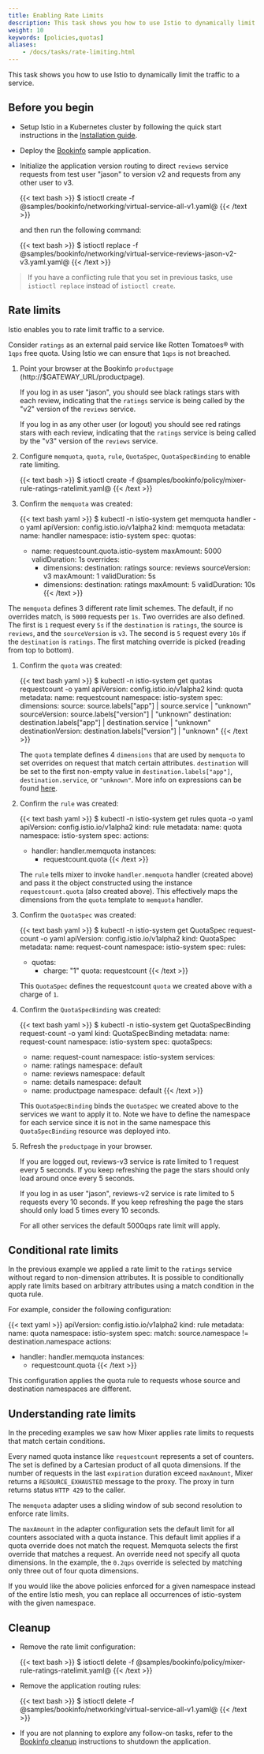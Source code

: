 ```yaml
---
title: Enabling Rate Limits
description: This task shows you how to use Istio to dynamically limit the traffic to a service.
weight: 10
keywords: [policies,quotas]
aliases:
    - /docs/tasks/rate-limiting.html
---
```


This task shows you how to use Istio to dynamically limit the traffic to a
service.

## Before you begin

* Setup Istio in a Kubernetes cluster by following the quick start instructions
  in the [Installation guide](/docs/setup/kubernetes/quick-start/).

* Deploy the [Bookinfo](/docs/examples/bookinfo/) sample application.

* Initialize the application version routing to direct `reviews` service
  requests from test user "jason" to version v2 and requests from any other
  user to v3.

  {{< text bash >}}
  $ istioctl create -f @samples/bookinfo/networking/virtual-service-all-v1.yaml@
  {{< /text >}}

  and then run the following command:

  {{< text bash >}}
  $ istioctl replace -f @samples/bookinfo/networking/virtual-service-reviews-jason-v2-v3.yaml.yaml@
  {{< /text >}}

> If you have a conflicting rule that you set in previous tasks,
use `istioctl replace` instead of `istioctl create`.

## Rate limits

Istio enables you to rate limit traffic to a service.

Consider `ratings` as an external paid service like Rotten Tomatoes® with
`1qps` free quota. Using Istio we can ensure that `1qps` is not breached.

1. Point your browser at the Bookinfo `productpage`
   (http://$GATEWAY_URL/productpage).

    If you log in as user "jason", you should see black ratings stars with
    each review, indicating that the `ratings` service is being called by the
    "v2" version of the `reviews` service.

    If you log in as any other user (or logout) you should see red ratings
    stars with each review, indicating that the `ratings` service is being
    called by the "v3" version of the `reviews` service.

1. Configure `memquota`, `quota`, `rule`, `QuotaSpec`, `QuotaSpecBinding` to
   enable rate limiting.

    {{< text bash >}}
    $ istioctl create -f @samples/bookinfo/policy/mixer-rule-ratings-ratelimit.yaml@
    {{< /text >}}

1. Confirm the `memquota` was created:

    {{< text bash yaml >}}
    $ kubectl -n istio-system get memquota handler -o yaml
    apiVersion: config.istio.io/v1alpha2
    kind: memquota
    metadata:
      name: handler
      namespace: istio-system
    spec:
      quotas:
      - name: requestcount.quota.istio-system
        maxAmount: 5000
        validDuration: 1s
        overrides:
        - dimensions:
            destination: ratings
            source: reviews
            sourceVersion: v3
          maxAmount: 1
          validDuration: 5s
        - dimensions:
            destination: ratings
          maxAmount: 5
          validDuration: 10s
    {{< /text >}}

  The `memquota` defines 3 different rate limit schemes. The default, if no
  overrides match, is `5000` requests per `1s`. Two overrides are also
  defined. The first is `1` request every `5s` if the `destination` is
  `ratings`, the source is `reviews`, and the `sourceVersion` is `v3`. The
  second is `5` request every `10s` if the `destination` is `ratings`. The
  first matching override is picked (reading from top to bottom).

1. Confirm the `quota` was created:

    {{< text bash yaml >}}
    $ kubectl -n istio-system get quotas requestcount -o yaml
    apiVersion: config.istio.io/v1alpha2
    kind: quota
    metadata:
      name: requestcount
      namespace: istio-system
    spec:
      dimensions:
        source: source.labels["app"] | source.service | "unknown"
        sourceVersion: source.labels["version"] | "unknown"
        destination: destination.labels["app"] | destination.service | "unknown"
        destinationVersion: destination.labels["version"] | "unknown"
    {{< /text >}}

    The `quota` template defines 4 `dimensions` that are used by `memquota` to
    set overrides on request that match certain attributes. `destination` will
    be set to the first non-empty value in `destination.labels["app"]`,
    `destination.service`, or `"unknown"`. More info on expressions can be
    found
    [here](/docs/reference/config/policy-and-telemetry/expression-language/).

1. Confirm the `rule` was created:

    {{< text bash yaml >}}
    $ kubectl -n istio-system get rules quota -o yaml
    apiVersion: config.istio.io/v1alpha2
    kind: rule
    metadata:
      name: quota
      namespace: istio-system
    spec:
      actions:
      - handler: handler.memquota
        instances:
        - requestcount.quota
    {{< /text >}}

    The `rule` tells mixer to invoke `handler.memquota` handler (created
    above) and pass it the object constructed using the instance
    `requestcount.quota` (also created above). This effectively maps the
    dimensions from the `quota` template to `memquota` handler.

1. Confirm the `QuotaSpec` was created:

    {{< text bash yaml >}}
    $ kubectl -n istio-system get QuotaSpec request-count -o yaml
    apiVersion: config.istio.io/v1alpha2
    kind: QuotaSpec
    metadata:
      name: request-count
      namespace: istio-system
    spec:
      rules:
      - quotas:
        - charge: "1"
          quota: requestcount
    {{< /text >}}

    This `QuotaSpec` defines the requestcount `quota` we created above with a
    charge of `1`.

1. Confirm the `QuotaSpecBinding` was created:

    {{< text bash yaml >}}
    $ kubectl -n istio-system get QuotaSpecBinding request-count -o yaml
    kind: QuotaSpecBinding
    metadata:
      name: request-count
      namespace: istio-system
    spec:
      quotaSpecs:
      - name: request-count
        namespace: istio-system
      services:
      - name: ratings
        namespace: default
      - name: reviews
        namespace: default
      - name: details
        namespace: default
      - name: productpage
        namespace: default
    {{< /text >}}

    This `QuotaSpecBinding` binds the `QuotaSpec` we created above to the
    services we want to apply it to. Note we have to define the namespace for
    each service since it is not in the same namespace this `QuotaSpecBinding`
    resource was deployed into.

1. Refresh the `productpage` in your browser.

    If you are logged out, reviews-v3 service is rate limited to 1 request
    every 5 seconds. If you keep refreshing the page the stars should only
    load around once every 5 seconds.

    If you log in as user "jason", reviews-v2 service is rate limited to 5
    requests every 10 seconds. If you keep refreshing the page the stars
    should only load 5 times every 10 seconds.

    For all other services the default 5000qps rate limit will apply.

## Conditional rate limits

In the previous example we applied a rate limit to the `ratings` service
without regard to non-dimension attributes. It is possible to conditionally
apply rate limits based on arbitrary attributes using a match condition in
the quota rule.

For example, consider the following configuration:

{{< text yaml >}}
apiVersion: config.istio.io/v1alpha2
kind: rule
metadata:
  name: quota
  namespace: istio-system
spec:
  match: source.namespace != destination.namespace
  actions:
  - handler: handler.memquota
    instances:
    - requestcount.quota
{{< /text >}}

This configuration applies the quota rule to requests whose source and
destination namespaces are different.

## Understanding rate limits

In the preceding examples we saw how Mixer applies rate limits to requests
that match certain conditions.

Every named quota instance like `requestcount` represents a set of counters.
The set is defined by a Cartesian product of all quota dimensions. If the
number of requests in the last `expiration` duration exceed `maxAmount`,
Mixer returns a `RESOURCE_EXHAUSTED` message to the proxy. The proxy in turn
returns status `HTTP 429` to the caller.

The `memquota` adapter uses a sliding window of sub second resolution to
enforce rate limits.

The `maxAmount` in the adapter configuration sets the default limit for all
counters associated with a quota instance. This default limit applies if a
quota override does not match the request. Memquota selects the first
override that matches a request. An override need not specify all quota
dimensions. In the example, the `0.2qps` override is selected by matching
only three out of four quota dimensions.

If you would like the above policies enforced for a given namespace instead
of the entire Istio mesh, you can replace all occurrences of istio-system
with the given namespace.

## Cleanup

* Remove the rate limit configuration:

    {{< text bash >}}
    $ istioctl delete -f @samples/bookinfo/policy/mixer-rule-ratings-ratelimit.yaml@
    {{< /text >}}

* Remove the application routing rules:

    {{< text bash >}}
    $ istioctl delete -f @samples/bookinfo/networking/virtual-service-all-v1.yaml@
    {{< /text >}}

* If you are not planning to explore any follow-on tasks, refer to the
  [Bookinfo cleanup](/docs/examples/bookinfo/#cleanup) instructions
  to shutdown the application.

